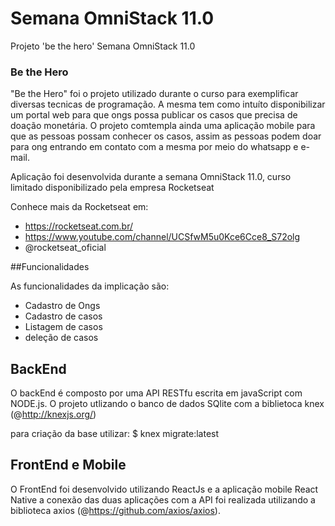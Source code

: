 # Semana OmniStack 11.0
Projeto 'be the hero' Semana OmniStack 11.0


### Be the Hero

"Be the Hero" foi o projeto utilizado durante o curso para exemplificar diversas tecnicas de programação. A mesma tem como intuíto
disponibilizar um portal web para que ongs possa publicar os casos que precisa de doação monetária. O projeto comtempla ainda
uma aplicação mobile para que as pessoas possam conhecer os casos, assim as pessoas podem doar para ong entrando em contato com a mesma
por meio do whatsapp e e-mail. 
 
Aplicação foi desenvolvida durante a semana OmniStack 11.0, curso limitado disponibilizado pela empresa Rocketseat

Conhece mais da Rocketseat em: 

- https://rocketseat.com.br/
- https://www.youtube.com/channel/UCSfwM5u0Kce6Cce8_S72olg
- @rocketseat_oficial


##Funcionalidades

As funcionalidades da implicação são:

 - Cadastro de Ongs
 - Cadastro de casos
 - Listagem de casos
 - deleção de casos


## BackEnd

O backEnd é composto por uma API RESTfu escrita em javaScript com NODE.js.
O projeto utlizando o banco de dados SQlite com a biblietoca knex (@http://knexjs.org/)

para criação da base utilizar:
$ knex migrate:latest

## FrontEnd e Mobile

O FrontEnd foi desenvolvido utilizando ReactJs e a aplicação mobile React Native a conexão das duas aplicações com a API
foi realizada utilizando a biblioteca axios (@https://github.com/axios/axios).






